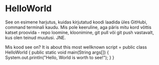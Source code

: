 # HelloWorld

See on esimene harjutus, kuidas kirjutatud koodi laadida üles GitHubi, command terminali kaudu. Mis pole keeruline, aga päris mitu kord võttis katset proovida - repo loomine, kloonimine, git pull või git push vastavalt, kus olen teinud muutusi. JNE.

Mis kood see on?
It is about this most wellknown script = public class HelloWorld {     public static void main(String args[]) {         System.out.println("Hello, World is worth to see!");     } }

